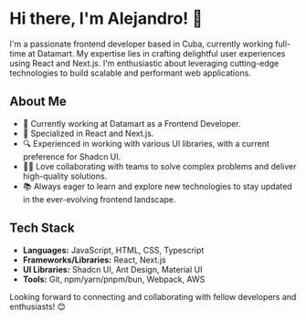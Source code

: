 # Hi there, I'm Alejandro! 👋

I'm a passionate frontend developer based in Cuba, currently working full-time at Datamart. My expertise lies in crafting delightful user experiences using React and Next.js. I'm enthusiastic about leveraging cutting-edge technologies to build scalable and performant web applications.

## About Me

- 💼 Currently working at Datamart as a Frontend Developer.
- 🚀 Specialized in React and Next.js.
- 🔍 Experienced in working with various UI libraries, with a current preference for Shadcn UI.
- 👨‍💻 Love collaborating with teams to solve complex problems and deliver high-quality solutions.
- 📚 Always eager to learn and explore new technologies to stay updated in the ever-evolving frontend landscape.

## Tech Stack

- **Languages:** JavaScript, HTML, CSS, Typescript
- **Frameworks/Libraries:** React, Next.js
- **UI Libraries:** Shadcn UI, Ant Design, Material UI
- **Tools:** Git, npm/yarn/pnpm/bun, Webpack, AWS

Looking forward to connecting and collaborating with fellow developers and enthusiasts! 😊
